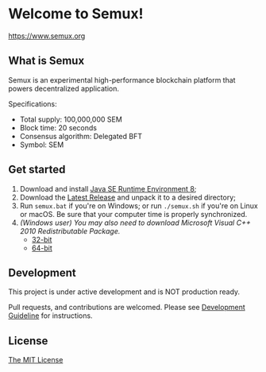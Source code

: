 # Welcome to Semux!

https://www.semux.org

## What is Semux

Semux is an experimental high-performance blockchain platform that powers decentralized application.

Specifications:
* Total supply: 100,000,000 SEM
* Block time: 20 seconds
* Consensus algorithm: Delegated BFT
* Symbol: SEM

## Get started

1. Download and install [Java SE Runtime Environment 8](http://www.oracle.com/technetwork/java/javase/downloads/jre8-downloads-2133155.html);
2. Download the [Latest Release](https://github.com/semuxproject/semux/releases) and unpack it to a desired directory;
3. Run ``semux.bat`` if you're on Windows; or run ``./semux.sh`` if you're on Linux or macOS. Be sure that your computer time is properly synchronized.
4. *(Windows user) You may also need to download Microsoft Visual C++ 2010 Redistributable Package.*
    - [32-bit](http://www.microsoft.com/en-us/download/details.aspx?id=5555)
    - [64-bit](https://www.microsoft.com/en-us/download/details.aspx?id=14632)

## Development

This project is under active development and is NOT production ready.

Pull requests, and contributions are welcomed. Please see [Development Guideline](https://github.com/semuxproject/semux/wiki/Development-Guideline) for instructions.

## License

[The MIT License](./LICENSE)
